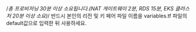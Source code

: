 /*총 프로비저닝 30분 이상 소요됩니다.(NAT 게이트웨이 2분, RDS 15분, EKS 클러스처 20분 이상 소요)*/
반드시 본인의 리전 및 키 페어 파일 이름을 variables.tf 파일의 default값으로 입력한 뒤 사용하세요.
